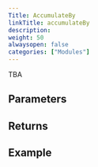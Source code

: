 ```yaml
---
Title: AccumulateBy
linkTitle: accumulateBy
description: 
weight: 50
alwaysopen: false
categories: ["Modules"]
---
```


TBA

## Parameters
 


## Returns



## Example

```java

```